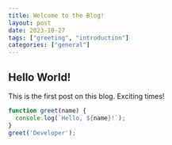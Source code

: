 ```yaml
---
title: Welcome to the Blog!
layout: post
date: 2023-10-27
tags: ["greeting", "introduction"]
categories: ["general"]
---
```


## Hello World!

This is the first post on this blog. Exciting times!

```javascript
function greet(name) {
  console.log(`Hello, ${name}!`);
}
greet('Developer');